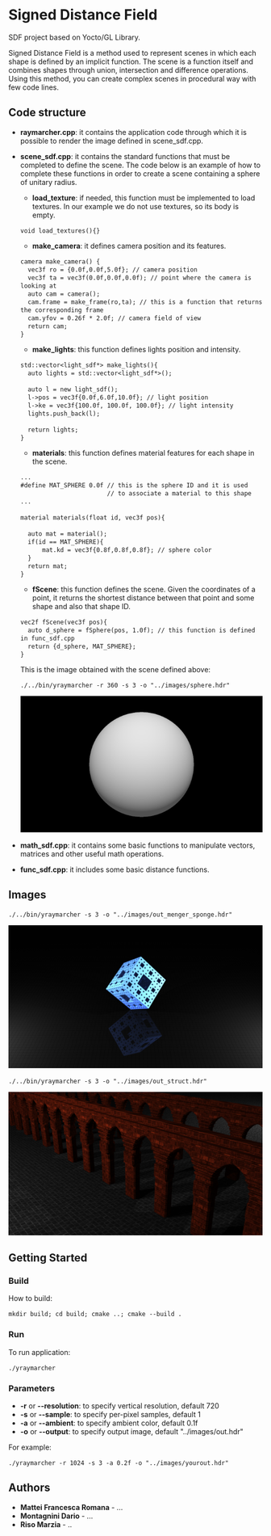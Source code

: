 # Signed Distance Field

SDF project based on Yocto/GL Library.

Signed Distance Field is a method used to represent scenes in which each shape is defined by an implicit function. 
The scene is a function itself and combines shapes through union, intersection and difference operations. 
Using this method, you can create complex scenes in procedural way with few code lines. 

## Code structure

- **raymarcher.cpp**:
it contains the application code through which it is possible to render the image defined in scene_sdf.cpp.
- **scene_sdf.cpp**:
it contains the standard functions that must be completed to define the scene. The code below is an example of how to complete these functions in order to create a scene containing a sphere of unitary radius.
  - **load_texture**:
if needed, this function must be implemented to load textures.
In our example we do not use textures, so its body is empty.
  ``` shell
  void load_textures(){}
  ```
  - **make_camera**:
it defines camera position and its features.
  ``` shell
  camera make_camera() {
    vec3f ro = {0.0f,0.0f,5.0f}; // camera position
    vec3f ta = vec3f(0.0f,0.0f,0.0f); // point where the camera is looking at
    auto cam = camera();
    cam.frame = make_frame(ro,ta); // this is a function that returns the corresponding frame
    cam.yfov = 0.26f * 2.0f; // camera field of view
    return cam; 
  }
  ```
  - **make_lights**:
this function defines lights position and intensity.
  ``` shell
  std::vector<light_sdf*> make_lights(){
    auto lights = std::vector<light_sdf*>();

    auto l = new light_sdf();
    l->pos = vec3f{0.0f,6.0f,10.0f}; // light position
    l->ke = vec3f{100.0f, 100.0f, 100.0f}; // light intensity
    lights.push_back(l);
    
    return lights;
  }
  ```
  - **materials**:
this function defines material features for each shape in the scene.
  ``` shell
  ...
  #define MAT_SPHERE 0.0f // this is the sphere ID and it is used
                          // to associate a material to this shape
  ...
  
  material materials(float id, vec3f pos){

    auto mat = material();
    if(id == MAT_SPHERE){
        mat.kd = vec3f{0.8f,0.8f,0.8f}; // sphere color
    }
    return mat;
  }
  ```
  - **fScene**:
this function defines the scene.
Given the coordinates of a point, it returns the shortest distance between that point and some shape and also that shape ID.
  ``` shell
  vec2f fScene(vec3f pos){
    auto d_sphere = fSphere(pos, 1.0f); // this function is defined in func_sdf.cpp
    return {d_sphere, MAT_SPHERE};
  }
  ```
  
  This is the image obtained with the scene defined above:
  ``` shell
  ./../bin/yraymarcher -r 360 -s 3 -o "../images/sphere.hdr"
  ```
  ![Image](images/sphere.png)
  
- **math_sdf.cpp**:
it contains some basic functions to manipulate vectors, matrices and other useful math operations.
- **func_sdf.cpp**:
it includes some basic distance functions.

## Images
``` shell
./../bin/yraymarcher -s 3 -o "../images/out_menger_sponge.hdr"
```
![Image](images/out_menger_sponge.png)

``` shell
./../bin/yraymarcher -s 3 -o "../images/out_struct.hdr"
```
![Image](images/out_struct.png)

## Getting Started

### Build
How to build:
``` shell
mkdir build; cd build; cmake ..; cmake --build .
```

### Run
To run application:
``` shell
./yraymarcher
```

### Parameters
- **-r** or **--resolution**: to specify vertical resolution, default 720
- **-s** or **--sample**: to specify per-pixel samples, default 1
- **-a** or **--ambient**: to specify ambient color, default 0.1f
- **-o** or **--output**: to specify output image, default "../images/out.hdr"

For example:
``` shell
./yraymarcher -r 1024 -s 3 -a 0.2f -o "../images/yourout.hdr"
```

## Authors
* **Mattei Francesca Romana** - ...
* **Montagnini Dario** - ...
* **Riso Marzia** - ..
